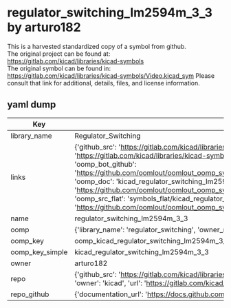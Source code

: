 # regulator_switching_lm2594m_3_3 by arturo182  
This is a harvested standardized copy of a symbol from github.  
The original project can be found at:  
https://gitlab.com/kicad/libraries/kicad-symbols  
The original symbol can be found in:
https://gitlab.com/kicad/libraries/kicad-symbols/Video.kicad_sym
Please consult that link for additional, details, files, and license information.  
## yaml dump  
| Key | Value |  
| --- | --- |  
| library_name | Regulator_Switching |  
| links | {'github_src': 'https://gitlab.com/kicad/libraries/kicad-symbols/Video.kicad_sym', 'github_src_repo': 'https://gitlab.com/kicad/libraries/kicad-symbols', 'oomp_bot': 'kicad_regulator_switching_lm2594m_3_3/working', 'oomp_bot_github': 'https://github.com/oomlout/oomlout_oomp_symbol_bot/tree/main/kicad_regulator_switching_lm2594m_3_3/working', 'oomp_doc': 'kicad_regulator_switching_lm2594m_3_3/working', 'oomp_doc_github': 'https://github.com/oomlout/oomlout_oomp_symbol_doc/tree/main/kicad_regulator_switching_lm2594m_3_3/working', 'oomp_src_flat': 'symbols_flat/kicad_regulator_switching_lm2594m_3_3/working', 'oomp_src_flat_github': 'https://github.com/oomlout/oomlout_oomp_symbol_src/tree/main/kicad_regulator_switching_lm2594m_3_3/working'} |  
| name | regulator_switching_lm2594m_3_3 |  
| oomp | {'library_name': 'regulator_switching', 'owner_name': 'kicad', 'symbol_name': 'regulator_switching_lm2594m_3_3'} |  
| oomp_key | oomp_kicad_regulator_switching_lm2594m_3_3 |  
| oomp_key_simple | kicad_regulator_switching_lm2594m_3_3 |  
| owner | arturo182 |  
| repo | {'github_src': 'https://gitlab.com/kicad/libraries/kicad-symbols/Video.kicad_sym', 'name': 'libraries/kicad-symbols', 'owner': 'kicad', 'url': 'https://gitlab.com/kicad/libraries/kicad-symbols'} |  
| repo_github | {'documentation_url': 'https://docs.github.com/rest/repos/repos#get-a-repository', 'message': 'Not Found'} |  

